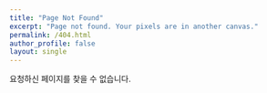 ```yaml
---
title: "Page Not Found"
excerpt: "Page not found. Your pixels are in another canvas."
permalink: /404.html
author_profile: false
layout: single
---  
```

요청하신 페이지를 찾을 수 없습니다.

<script>
  var GOOG_FIXURL_LANG = 'en';
  var GOOG_FIXURL_SITE = 'https://an-jiohh.github.io'
</script>
<script src="https://linkhelp.clients.google.com/tbproxy/lh/wm/fixurl.js">
</script>